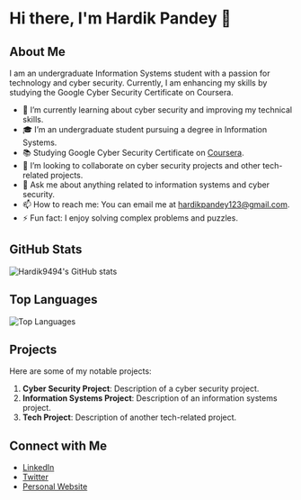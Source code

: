 # Hi there, I'm Hardik Pandey 👋

## About Me

I am an undergraduate Information Systems student with a passion for technology and cyber security. Currently, I am enhancing my skills by studying the Google Cyber Security Certificate on Coursera.

- 🌱 I’m currently learning about cyber security and improving my technical skills.
- 🎓 I’m an undergraduate student pursuing a degree in Information Systems.
- 📚 Studying Google Cyber Security Certificate on [Coursera](https://www.coursera.com/).
- 👯 I’m looking to collaborate on cyber security projects and other tech-related projects.
- 💬 Ask me about anything related to information systems and cyber security.
- 📫 How to reach me: You can email me at hardikpandey123@gmail.com.
- ⚡ Fun fact: I enjoy solving complex problems and puzzles.

## GitHub Stats

![Hardik9494's GitHub stats](https://github-readme-stats.vercel.app/api?username=Hardik9494&show_icons=true&theme=radical)

## Top Languages

![Top Languages](https://github-readme-stats.vercel.app/api/top-langs/?username=Hardik9494&layout=compact&theme=radical)

## Projects

Here are some of my notable projects:

1. **Cyber Security Project**: Description of a cyber security project.
2. **Information Systems Project**: Description of an information systems project.
3. **Tech Project**: Description of another tech-related project.

## Connect with Me

- [LinkedIn](https://www.linkedin.com/in/hardik9494)
- [Twitter](https://twitter.com/hardik9494)
- [Personal Website](https://hardik9494.com)
